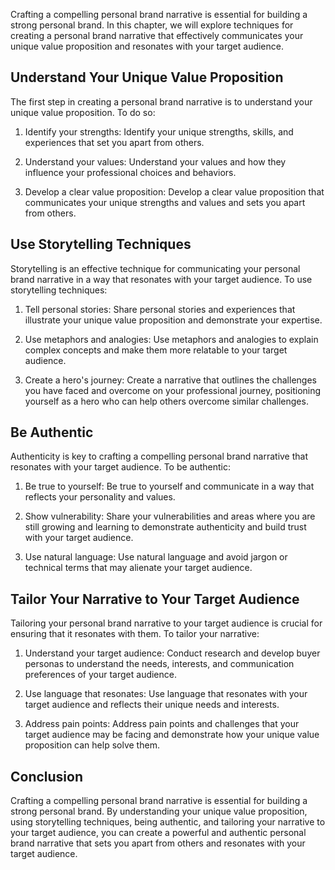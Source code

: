 
Crafting a compelling personal brand narrative is essential for building a strong personal brand. In this chapter, we will explore techniques for creating a personal brand narrative that effectively communicates your unique value proposition and resonates with your target audience.

Understand Your Unique Value Proposition
----------------------------------------

The first step in creating a personal brand narrative is to understand your unique value proposition. To do so:

1. Identify your strengths: Identify your unique strengths, skills, and experiences that set you apart from others.

2. Understand your values: Understand your values and how they influence your professional choices and behaviors.

3. Develop a clear value proposition: Develop a clear value proposition that communicates your unique strengths and values and sets you apart from others.

Use Storytelling Techniques
---------------------------

Storytelling is an effective technique for communicating your personal brand narrative in a way that resonates with your target audience. To use storytelling techniques:

1. Tell personal stories: Share personal stories and experiences that illustrate your unique value proposition and demonstrate your expertise.

2. Use metaphors and analogies: Use metaphors and analogies to explain complex concepts and make them more relatable to your target audience.

3. Create a hero's journey: Create a narrative that outlines the challenges you have faced and overcome on your professional journey, positioning yourself as a hero who can help others overcome similar challenges.

Be Authentic
------------

Authenticity is key to crafting a compelling personal brand narrative that resonates with your target audience. To be authentic:

1. Be true to yourself: Be true to yourself and communicate in a way that reflects your personality and values.

2. Show vulnerability: Share your vulnerabilities and areas where you are still growing and learning to demonstrate authenticity and build trust with your target audience.

3. Use natural language: Use natural language and avoid jargon or technical terms that may alienate your target audience.

Tailor Your Narrative to Your Target Audience
---------------------------------------------

Tailoring your personal brand narrative to your target audience is crucial for ensuring that it resonates with them. To tailor your narrative:

1. Understand your target audience: Conduct research and develop buyer personas to understand the needs, interests, and communication preferences of your target audience.

2. Use language that resonates: Use language that resonates with your target audience and reflects their unique needs and interests.

3. Address pain points: Address pain points and challenges that your target audience may be facing and demonstrate how your unique value proposition can help solve them.

Conclusion
----------

Crafting a compelling personal brand narrative is essential for building a strong personal brand. By understanding your unique value proposition, using storytelling techniques, being authentic, and tailoring your narrative to your target audience, you can create a powerful and authentic personal brand narrative that sets you apart from others and resonates with your target audience.
